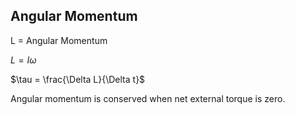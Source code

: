 ## Angular Momentum
L = Angular Momentum

$L = I\omega$

$\tau = \frac{\Delta L}{\Delta t}$

Angular momentum is conserved when net external torque is zero.